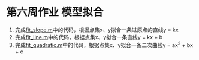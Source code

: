 # 第六周作业 模型拟合

1. 完成[fit_slope.m](./fit_slope.m)中的代码，根据点集x、y拟合一条过原点的直线y = kx
2. 完成[fit_line.m](./fit_line.m)中的代码，根据点集x、y拟合一条直线y = kx + b
3. 完成[fit_quadratic.m](./fit_quadratic.m)中的代码，根据点集x、y拟合一条二次曲线y = ax<sup>2</sup> + bx + c
